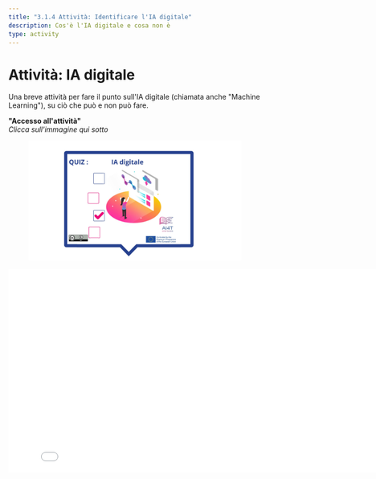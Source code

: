 ```yaml
---
title: "3.1.4 Attività: Identificare l'IA digitale"
description: Cos'è l'IA digitale e cosa non è
type: activity
---
```


# Attività: IA digitale

Una breve attività per fare il punto sull'IA digitale (chiamata anche "Machine Learning"), su ciò che può e non può fare.

**"Accesso all'attività"**  
_Clicca sull'immagine qui sotto_

<figure>
  <img src="Images/VisuelQUIZDigitalAI-IT.jpg" alt="Digital AI"/>  
</figure>

<center><iframe width="818" height="404" src="3-1-4a-activity-what-type-of-ai/3-1-4a-Digital-AI.html" frameborder="0" allowfullscreen></iframe></center>
